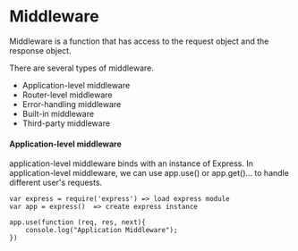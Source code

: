 # Middleware

Middleware is a function that has access to the request object and the response object.



There are several types of middleware.

* Application-level middleware&#x20;
* Router-level middleware&#x20;
* Error-handling middleware
* Built-in middleware
* Third-party middleware



#### Application-level middleware&#x20;

application-level middleware binds with an instance of Express. In application-level middleware, we can use app.use() or app.get()... to handle different user's requests.&#x20;

```
var express = require('express') => load express module
var app = express()  => create express instance

app.use(function (req, res, next){
    console.log("Application Middleware");
})
```

